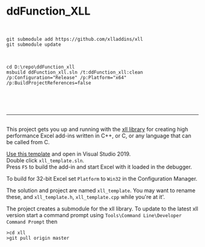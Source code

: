 # ddFunction_XLL

<br>

```
git submodule add https://github.com/xlladdins/xll
git submodule update
```
<br>

```
cd D:\repo\ddFunction_xll
msbuild ddFunction_xll.sln /t:ddFunction_xll:clean /p:Configuration="Release" /p:Platform="x64" /p:BuildProjectReferences=false


```

<br><br>

---

## 


This project gets you up and running with the [xll library](https://github.com/xlladdins/xll.git)
for creating high performance Excel add-ins written in C++, or C, or any language
that can be called from C.

[Use this template](https://github.com/xlladdins/xll_template/generate) and open in Visual Studio 2019.  
Double click `xll_template.sln`.   
Press `F5` to build the add-in and start Excel with it loaded in the debugger.  

To build for 32-bit Excel set `Platform` to `Win32` in the Configuration Manager.

The solution and project are named `xll_template`. You may want to rename these,
and `xll_template.h`, `xll_template.cpp` while you're at it'.

The project creates a submodule for the xll library. To update to the latest xll version 
start a command prompt using `Tools\Command Line\Developer Command Prompt` then  
```
>cd xll
>git pull origin master
```